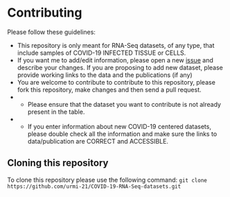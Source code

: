 # Contributing
Please follow these guidelines:
* This repository is only meant for RNA-Seq datasets, of any type, that include samples of COVID-19 INFECTED TISSUE or CELLS. 
* If you want me to add/edit information, please open a new [issue](https://github.com/urmi-21/COVID-19-RNA-Seq-datasets/issues) and describe your changes. If you are proposing to add new dataset, please provide working links to the data and the publications (if any)
* You are welcome to contribute to contribute to this repository, please fork this repository, make changes and then send a pull request.
* * Please ensure that the dataset you want to contribute is not already present in the table.
* * If you enter information about new COVID-19 centered datasets, please double check all the information 
and make sure the links to data/publication are CORRECT and ACCESSIBLE.



## Cloning this repository
To clone this repository please use the following command:
`git clone https://github.com/urmi-21/COVID-19-RNA-Seq-datasets.git`

